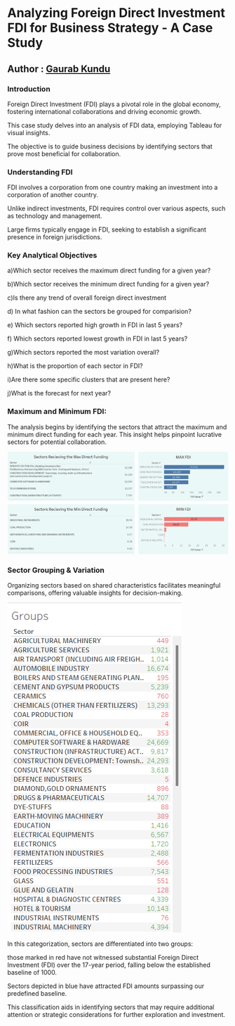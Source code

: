 # Analyzing Foreign Direct Investment FDI for Business Strategy - A Case Study

## Author : [Gaurab Kundu](https://www.linkedin.com/in/gaurab-kundu/)

### Introduction

Foreign Direct Investment (FDI) plays a pivotal role in the global economy, fostering international collaborations and driving economic growth. 

This case study delves into an analysis of FDI data, employing Tableau for visual insights. 

The objective is to guide business decisions by identifying sectors that prove most beneficial for collaboration.

### Understanding FDI

FDI involves a corporation from one country making an investment into a corporation of another country. 

Unlike indirect investments, FDI requires control over various aspects, such as technology and management. 

Large firms typically engage in FDI, seeking to establish a significant presence in foreign jurisdictions.

### Key Analytical Objectives

a)Which sector receives the maximum direct funding for a given year?

b)Which sector receives the minimum direct funding for a given year?

c)Is there any trend of overall foreign direct investment

d) In what fashion can the sectors be grouped for comparision?

e) Which sectors reported high growth in FDI in last 5 years?

f) Which sectors reported lowest growth in FDI in last 5 years?

g)Which sectors reported the most variation overall?

h)What is the proportion of each sector in FDI?

i)Are there some specific clusters that are present here?

j)What is the forecast for next year?

### Maximum and Minimum FDI:

The analysis begins by identifying the sectors that attract the maximum and minimum direct funding for each year. This insight helps pinpoint lucrative sectors for potential collaboration.

<img src="https://github.com/GaurabKundu1/Analyzing-Foreign-Direct-Investment-FDI-for-Business-Strategy---A-Case-Study/blob/main/images/Dashboard3.1.png">

### Sector Grouping & Variation

Organizing sectors based on shared characteristics facilitates meaningful comparisons, offering valuable insights for decision-making. 

<img src="https://github.com/GaurabKundu1/Analyzing-Foreign-Direct-Investment-FDI-for-Business-Strategy---A-Case-Study/blob/main/images/Groups.png" style="align-items-center">

In this categorization, sectors are differentiated into two groups:

 those marked in red have not witnessed substantial Foreign Direct Investment (FDI) over the 17-year period, falling below the established baseline of 1000. 

Sectors depicted in blue have attracted FDI amounts surpassing our predefined baseline. 

This classification aids in identifying sectors that may require additional attention or strategic considerations for further exploration and investment.

